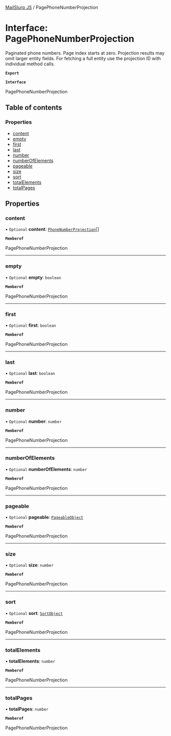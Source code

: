 [MailSlurp JS](../README.md) / PagePhoneNumberProjection

# Interface: PagePhoneNumberProjection

Paginated phone numbers. Page index starts at zero. Projection results may omit larger entity fields. For fetching a full entity use the projection ID with individual method calls.

**`Export`**

**`Interface`**

PagePhoneNumberProjection

## Table of contents

### Properties

- [content](PagePhoneNumberProjection.md#content)
- [empty](PagePhoneNumberProjection.md#empty)
- [first](PagePhoneNumberProjection.md#first)
- [last](PagePhoneNumberProjection.md#last)
- [number](PagePhoneNumberProjection.md#number)
- [numberOfElements](PagePhoneNumberProjection.md#numberofelements)
- [pageable](PagePhoneNumberProjection.md#pageable)
- [size](PagePhoneNumberProjection.md#size)
- [sort](PagePhoneNumberProjection.md#sort)
- [totalElements](PagePhoneNumberProjection.md#totalelements)
- [totalPages](PagePhoneNumberProjection.md#totalpages)

## Properties

### content

• `Optional` **content**: [`PhoneNumberProjection`](PhoneNumberProjection.md)[]

**`Memberof`**

PagePhoneNumberProjection

___

### empty

• `Optional` **empty**: `boolean`

**`Memberof`**

PagePhoneNumberProjection

___

### first

• `Optional` **first**: `boolean`

**`Memberof`**

PagePhoneNumberProjection

___

### last

• `Optional` **last**: `boolean`

**`Memberof`**

PagePhoneNumberProjection

___

### number

• `Optional` **number**: `number`

**`Memberof`**

PagePhoneNumberProjection

___

### numberOfElements

• `Optional` **numberOfElements**: `number`

**`Memberof`**

PagePhoneNumberProjection

___

### pageable

• `Optional` **pageable**: [`PageableObject`](PageableObject.md)

**`Memberof`**

PagePhoneNumberProjection

___

### size

• `Optional` **size**: `number`

**`Memberof`**

PagePhoneNumberProjection

___

### sort

• `Optional` **sort**: [`SortObject`](SortObject.md)

**`Memberof`**

PagePhoneNumberProjection

___

### totalElements

• **totalElements**: `number`

**`Memberof`**

PagePhoneNumberProjection

___

### totalPages

• **totalPages**: `number`

**`Memberof`**

PagePhoneNumberProjection
